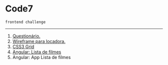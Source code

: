 # Code7 
``frontend challenge``

---

1. [Questionário.](https://github.com/carlitoshxcx/code7-frontend-challenge/tree/master/quiz/)
2. [Wireframe para locadora.](https://github.com/carlitoshxcx/code7-frontend-challenge/tree/master/movies-ui/)
3. [CSS3 Grid](https://github.com/carlitoshxcx/code7-frontend-challenge/tree/master/css-grid/)
4. [Angular: Lista de filmes](https://github.com/carlitoshxcx/code7-frontend-challenge/tree/master/ng-movies/)
5. Angular: App Lista de filmes
